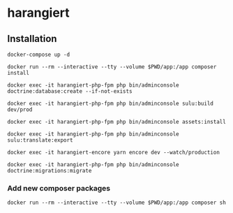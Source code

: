 # harangiert

## Installation
```docker-compose up -d```

```docker run --rm --interactive --tty --volume $PWD/app:/app composer install```

````docker exec -it harangiert-php-fpm php bin/adminconsole doctrine:database:create --if-not-exists````

```docker exec -it harangiert-php-fpm php bin/adminconsole sulu:build dev/prod```

```docker exec -it harangiert-php-fpm php bin/adminconsole assets:install```

```docker exec -it harangiert-php-fpm php bin/adminconsole sulu:translate:export```

```docker exec -it harangiert-encore yarn encore dev --watch/production```

```docker exec -it harangiert-php-fpm php bin/adminconsole doctrine:migrations:migrate```

### Add new composer packages
```docker run --rm --interactive --tty --volume $PWD/app:/app composer sh```
